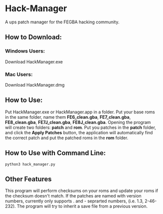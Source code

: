 # Hack-Manager
A ups patch manager for the FEGBA hacking community.

## How to Download:

### Windows Users:
Download HackManager.exe

### Mac Users:
Download HackManager.dmg


## How to Use:
Put HackManager.exe or HackManager.app in a folder. Put your base roms in the same folder, name them **FE6_clean.gba**, **FE7_clean.gba**, **FE8_clean.gba**, **FE7J_clean.gba**, **FE8J_clean.gba**. Opening the program will create two folders: **patch** and **rom**. Put you patches in the **patch** folder, and click the **Apply Patches** button, the application will automatically find the correct patch and put the patched roms in the **rom** folder.


## How to Use with Command Line:
```python3 hack_manager.py```


## Other Features
This program will perform checksums on your roms and update your roms if the checksum doesn't match. If the patches are named with version numbers, currently only supports . and - seprarted numbers, (i.e. 1.3, 2-46-232). The program will try to inherit a save file from a previous version.
